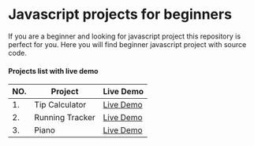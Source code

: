 # Javascript projects for beginners

If you are a beginner and looking for javascript project this repository is perfect for you. Here you will find beginner javascript project with source code.

#### Projects list with live demo

| NO. | Project         | Live Demo                                                                      |
| --- | --------------- | ------------------------------------------------------------------------------ |
| 1.  | Tip Calculator  | [Live Demo](https://ifat-fahim.github.io/javascript-projects/tip-calculator/)  |
| 2.  | Running Tracker | [Live Demo](https://ifat-fahim.github.io/javascript-projects/running-tracker/) |
| 3.  | Piano           | [Live Demo](https://ifat-fahim.github.io/javascript-projects/piano/index.html) |

